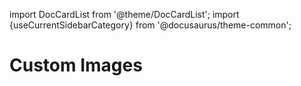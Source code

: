 import DocCardList from '@theme/DocCardList';
import {useCurrentSidebarCategory} from '@docusaurus/theme-common';

# Custom Images

<DocCardList items={useCurrentSidebarCategory().items}/>
